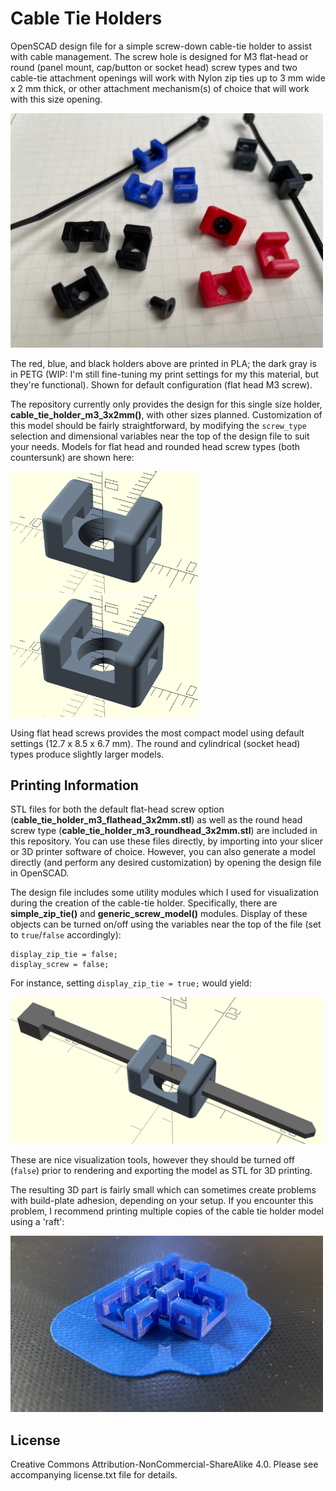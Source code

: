 # Cable Tie Holders
OpenSCAD design file for a simple screw-down cable-tie holder to assist with cable management. The screw hole is designed for M3 flat-head or round (panel mount, cap/button or socket head) screw types and two cable-tie attachment openings will work with Nylon zip ties up to 3 mm wide x 2 mm thick, or other attachment mechanism(s) of choice that will work with this size opening.

<img src="assets/cable_tie_holder_assortment.jpeg" width="500px">

The red, blue, and black holders above are printed in PLA; the dark gray is in PETG (WIP: I'm still fine-tuning my print settings for my this material, but they're functional). Shown for default configuration (flat head M3 screw).

The repository currently only provides the design for this single size holder, **cable_tie_holder_m3_3x2mm()**, with other sizes planned. Customization of this model should be fairly straightforward, by modifying the `screw_type` selection and dimensional variables near the top of the design file to suit your needs. Models for flat head and rounded head screw types (both countersunk) are shown here:

<img src="assets/cable_tie_holder_for_flathead_screws.png" width="300px"> <img src="assets/cable_tie_holder_for_roundhead_screws.png" width="300px">

Using flat head screws provides the most compact model using default settings (12.7 x 8.5 x 6.7 mm). The round and cylindrical (socket head) types produce slightly larger models.

## Printing Information
STL files for both the default flat-head screw option (**cable_tie_holder_m3_flathead_3x2mm.stl**) as well as the round head screw type (**cable_tie_holder_m3_roundhead_3x2mm.stl**) are included in this repository. You can use these files directly, by importing into your slicer or 3D printer software of choice. However, you can also generate a model directly (and perform any desired customization) by opening the design file in OpenSCAD.

The design file includes some utility modules which I used for visualization during the creation of the cable-tie holder. Specifically, there are **simple_zip_tie()** and **generic_screw_model()** modules. Display of these objects can be turned on/off using the variables near the top of the file (set to `true`/`false` accordingly):
```openscad
display_zip_tie = false;
display_screw = false;
```
For instance, setting `display_zip_tie = true;` would yield:

<img src="assets/cable_tie_holder_with_zip_tie_model.png" width="500px">

These are nice visualization tools, however they should be turned off (`false`) prior to rendering and exporting the model as STL for 3D printing.

The resulting 3D part is fairly small which can sometimes create problems with build-plate adhesion, depending on your setup. If you encounter this problem, I recommend printing multiple copies of the cable tie holder model using a 'raft':

<img src="assets/printed_on_raft.jpeg" width="500px">

## License
Creative Commons Attribution-NonCommercial-ShareAlike 4.0. Please see accompanying license.txt file for details.

